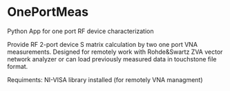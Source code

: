 # OnePortMeas
Python App for one port RF device characterization

Provide RF 2-port device S matrix calculation by two one port VNA measurements.
Designed for remotely work with Rohde&Swartz ZVA vector network analyzer or can load previously measured data in touchstone file format.

Requiments: NI-VISA library installed (for remotely VNA managment)
